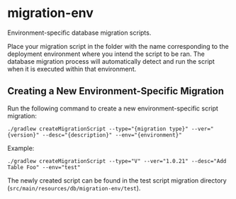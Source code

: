 # migration-env
Environment-specific database migration scripts.

Place your migration script in the folder with the name corresponding to the deployment environment where you intend
the script to be ran. The database migration process will automatically detect and run the script when it is executed
within that environment.

## Creating a New Environment-Specific Migration
Run the following command to create a new environment-specific script migration:

    ./gradlew createMigrationScript --type="{migration type}" --ver="{version}" --desc="{description}" --env="{environment}"
    
Example:

    ./gradlew createMigrationScript --type="V" --ver="1.0.21" --desc="Add Table Foo" --env="test"

The newly created script can be found in the test script migration directory (`src/main/resources/db/migration-env/test`).
